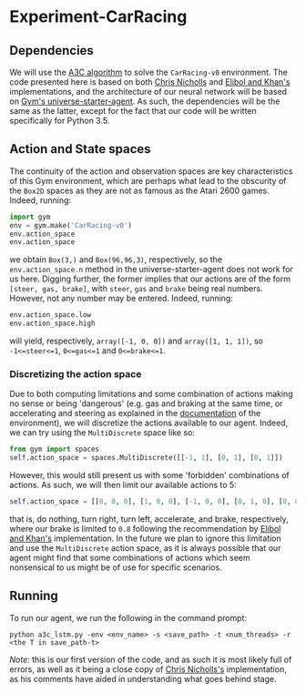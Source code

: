 # Experiment-CarRacing


## Dependencies

We will use the [A3C algorithm](https://arxiv.org/abs/1602.01783) to solve the `CarRacing-v0` environment. The code presented here is based on both [Chris Nicholls](https://github.com/cgnicholls/reinforcement-learning/tree/master/a3c) and [Elibol and Khan's](https://github.com/oguzelibol/CarRacingA3C) implementations, and the architecture of our neural network will be based on [Gym's universe-starter-agent](https://github.com/openai/universe-starter-agent). As such, the dependencies will be the same as the latter, except for the fact that our code will be written specifically for Python 3.5.


## Action and State spaces
The continuity of the action and observation spaces are key characteristics of this Gym environment, which are perhaps what lead to the obscurity of the `Box2D` spaces as they are not as famous as the Atari 2600 games. Indeed, running:

```python
import gym
env = gym.make('CarRacing-v0')
env.action_space
env.action_space
```

we obtain `Box(3,)` and `Box(96,96,3)`, respectively, so the `env.action_space.n` method in the universe-starter-agent does not work for us here. Digging further, the former implies that our actions are of the form `[steer, gas, brake]`, with `steer`, `gas` and `brake` being real numbers. However, not any number may be entered. Indeed, running:

```python
env.action_space.low
env.action_space.high
```

will yield, respectively, `array([-1, 0, 0])` and `array([1, 1, 1])`, so `-1<=steer<=1`, `0<=gas<=1` and `0<=brake<=1`. 

### Discretizing the action space

Due to both computing limitations and some combination of actions making no sense or being 'dangerous' (e.g. gas and braking at the same time, or accelerating and steering as explained in the [documentation](https://github.com/olegklimov/gym/blob/master/gym/envs/box2d/car_racing.py) of the environment), we will discretize the actions available to our agent. Indeed, we can try using the `MultiDiscrete` space like so:

```python
from gym import spaces
self.action_space = spaces.MultiDiscrete([[-1, 1], [0, 1], [0, 1]])
```

However, this would still present us with some 'forbidden' combinations of actions. As such, we will then limit our available actions to 5:

```python
self.action_space = [[0, 0, 0], [1, 0, 0], [-1, 0, 0], [0, 1, 0], [0, 0, 0.8]]
```

that is, do nothing, turn right, turn left, accelerate, and brake, respectively, where our brake is limited to `0.8` following the recommendation by [Elibol and Khan's](https://github.com/oguzelibol/CarRacingA3C) implementation. In the future we plan to ignore this limitation and use the `MultiDiscrete` action space, as it is always possible that our agent might find that some combinations of actions which seem nonsensical to us might be of use for specific scenarios.

## Running

To run our agent, we run the following in the command prompt:

```
python a3c_lstm.py -env <env_name> -s <save_path> -t <num_threads> -r <the T in save_path-t>
```

*Note:* this is our first version of the code, and as such it is most likely full of errors, as well as it being a close copy of [Chris Nicholls's](https://github.com/cgnicholls/reinforcement-learning/tree/master/a3c) implementation, as his comments have aided in understanding what goes behind stage.
